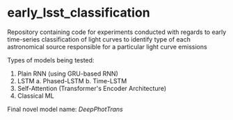 # early_lsst_classification
Repository containing code for experiments conducted with regards to early time-series classification of light curves to identify type of each astronomical source responsible for a particular light curve emissions

Types of models being tested:

1. Plain RNN (using GRU-based RNN)
2. LSTM
   a. Phased-LSTM
   b. Time-LSTM
3. Self-Attention (Transformer's Encoder Architecture)
4. Classical ML

Final novel model name: *DeepPhotTrans*

